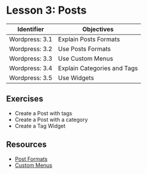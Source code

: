 # Lesson 3: Posts

Identifier   | Objectives
-------------|------------
Wordpress: 3.1  | Explain Posts Formats
Wordpress: 3.2  | Use Posts Formats
Wordpress: 3.3  | Use Custom Menus
Wordpress: 3.4  | Explain Categories and Tags
Wordpress: 3.5  | Use Widgets


## Exercises

- Create a Post with tags
- Create a Post with a category
- Create a Tag Widget

## Resources

- [Post Formats](https://learn.wordpress.com/get-published-30/#usepostformats)
- [Custom Menus](https://learn.wordpress.com/get-published-30/#lecustommenu)